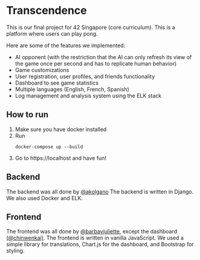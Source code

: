 # Transcendence

This is our final project for 42 Singapore (core curriculum).
This is a platform where users can play pong.

Here are some of the features we implemented:
- AI opponent (with the restriction that the AI can only refresh its view of the game once per second and has to replicate human behavior)
- Game customizations
- User registration, user profiles, and friends functionality
- Dashboard to see game statistics
- Multiple languages (English, French, Spanish)
- Log management and analysis system using the ELK stack

## How to run

1. Make sure you have docker installed
2. Run
   ```
   docker-compose up --build
   ```
3. Go to https://localhost and have fun!

## Backend

The backend was all done by [@akolgano](https://github.com/akolgano)
The backend is written in Django.
We also used Docker and ELK.

## Frontend

The frontend was all done by [@barbayjuliette](https://github.com/barbayjuliette), except the dashboard [(@chinwenkai)](https://github.com/chinwenkai).
The frontend is written in vanilla JavaScript.
We used a simple library for translations, Chart.js for the dashboard, and Bootstrap for styling. 

